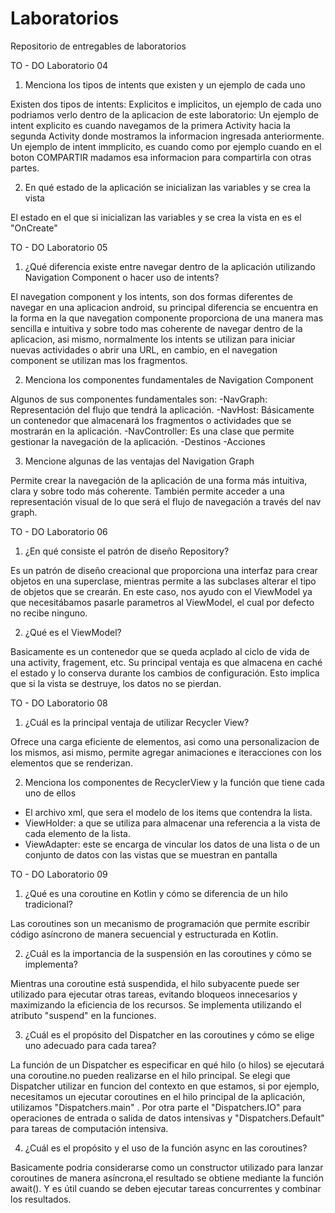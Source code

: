 # Laboratorios
Repositorio de entregables de laboratorios

TO - DO Laboratorio 04 

1.	Menciona los tipos de intents que existen y un ejemplo de cada uno

Existen dos tipos de intents:
Explicitos e implicitos, un ejemplo de cada uno podriamos verlo dentro de la aplicacion de este laboratorio:
Un ejemplo de intent explicito es cuando navegamos de la primera Activity hacia la segunda Activity donde mostramos la informacion ingresada anteriormente.
Un ejemplo de intent immplicito, es cuando como por ejemplo cuando en el boton COMPARTIR madamos esa informacion para compartirla con otras partes.

2. 	En qué estado de la aplicación se inicializan las variables y se crea la vista

El estado en el que si inicializan las variables y se crea la vista en es el "OnCreate"


TO - DO Laboratorio 05

1.	¿Qué diferencia existe entre navegar dentro de la aplicación utilizando
	Navigation Component o hacer uso de intents? 
	
El navegation component y los intents, son dos formas diferentes de navegar en una aplicacion android, su principal diferencia se encuentra en la 
forma en la que navegation componente proporciona de una manera mas sencilla e intuitiva y sobre todo mas coherente de navegar dentro de la aplicacion, asi mismo,
normalmente los intents se utilizan para iniciar nuevas actividades o abrir una URL, en cambio, en el navegation component se utilizan mas los fragmentos.

2.	Menciona los componentes fundamentales de Navigation Component

Algunos de sus componentes fundamentales son: 
-NavGraph: Representación del flujo que tendrá la aplicación.
-NavHost: Básicamente un contenedor que almacenará los fragmentos o actividades que se mostrarán en la aplicación.
-NavController: Es una clase que permite gestionar la navegación de la aplicación.
-Destinos
-Acciones

3.	Mencione algunas de las ventajas del Navigation Graph

Permite crear la navegación de la aplicación de una forma más intuitiva, clara y sobre todo más coherente. También permite acceder a una representación visual de lo que será 
el flujo de navegación a través del nav graph.


TO - DO Laboratorio 06

1.	¿En qué consiste el patrón de diseño Repository?

Es un patrón de diseño creacional que proporciona una interfaz para crear objetos en una superclase, mientras permite a las subclases alterar el tipo de objetos que se crearán.
En este caso, nos ayudo con el ViewModel ya que necesitábamos pasarle parametros al ViewModel, el cual por defecto no recibe ninguno. 

2.	¿Qué es el ViewModel?

Basicamente es un contenedor que se queda acplado al ciclo de vida de una activity, fragement, etc. Su principal ventaja es que almacena en caché el estado y lo conserva
durante los cambios de configuración. Esto implica que si la vista se destruye, los datos no se pierdan. 


TO - DO Laboratorio 08

1.	¿Cuál es la principal ventaja de utilizar Recycler View?

Ofrece una carga eficiente de elementos, asi como una personalizacion de los mismos, asi mismo, permite agregar animaciones e iteracciones con los elementos que se renderizan.

2.	Menciona los componentes de RecyclerView y la función que tiene cada uno de ellos

- El archivo xml, que sera el modelo de los items que contendra la lista.
- ViewHolder: a que se utiliza para almacenar una referencia a la vista de cada elemento de la lista. 
- ViewAdapter: este se encarga de vincular los datos de una lista o de un conjunto de datos con las vistas que se muestran en pantalla

TO - DO Laboratorio 09

1.	¿Qué es una coroutine en Kotlin y cómo se diferencia de un hilo tradicional?

Las coroutines son un mecanismo de programación que permite escribir código asíncrono de manera
secuencial y estructurada en Kotlin.

2.	¿Cuál es la importancia de la suspensión en las coroutines y cómo se implementa?

Mientras una coroutine está suspendida, el hilo subyacente puede ser utilizado para ejecutar otras tareas, 
evitando bloqueos innecesarios y maximizando la eficiencia de los recursos.
Se implementa utilizando el atributo "suspend" en la funciones.

3.	¿Cuál es el propósito del Dispatcher en las coroutines y cómo se elige uno adecuado para cada tarea?

La función de un Dispatcher es especificar en qué hilo (o hilos) se ejecutará una coroutine.no pueden realizarse en el hilo principal.
Se elegi que Dispatcher utilizar en funcion del contexto en que estamos, si por ejemplo, necesitamos un ejecutar coroutines en el hilo principal de la aplicación, utilizamos
"Dispatchers.main" . Por otra parte el "Dispatchers.IO" para operaciones de entrada o salida de datos intensivas y "Dispatchers.Default" para tareas de computación intensiva.

4.	¿Cuál es el propósito y el uso de la función async en las coroutines?

Basicamente podria considerarse como un constructor utilizado para lanzar coroutines de manera asíncrona,el resultado se obtiene mediante la función await(). Y es útil cuando se
deben ejecutar tareas concurrentes y combinar los resultados.





